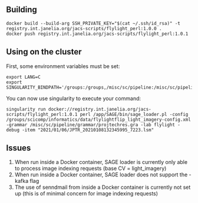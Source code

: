 ## Building

```
docker build --build-arg SSH_PRIVATE_KEY="$(cat ~/.ssh/id_rsa)" -t registry.int.janelia.org/jacs-scripts/flylight_perl:1.0.0 .
docker push registry.int.janelia.org/jacs-scripts/flylight_perl:1.0.1
```

## Using on the cluster

First, some environment variables must be set:
```
export LANG=C
export SINGULARITY_BINDPATH='/groups:/groups,/misc/sc/pipeline:/misc/sc/pipeline'
```
You can now use singularity to execute your command:
```
singularity run docker://registry.int.janelia.org/jacs-scripts/flylight_perl:1.0.1 perl /app/SAGE/bin/sage_loader.pl -config /groups/scicomp/informatics/data/flylightflip_light_imagery-config.xml -grammar /misc/sc/pipeline/grammar/projtechres.gra -lab flylight -debug -item "2021/01/06/JPTR_20210108132345995_7223.lsm"
```

## Issues

1. When run inside a Docker container, SAGE loader is currently only able to process image indexing requests (base CV = light_imagery)
2. When run inside a Docker container, SAGE loader does not support the -kafka flag
3. The use of senndmail from inside a Docker container is currently not set up (this is of minimal concern for image indexing requests) 
